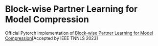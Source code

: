 # Block-wise Partner Learning for Model Compression
Official Pytorch implementation of [Block-wise Partner Learning for Model Compression](https://ieeexplore.ieee.org/abstract/document/10237122)[Accepted by IEEE TNNLS 2023]


